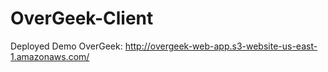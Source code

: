 # OverGeek-Client

Deployed Demo OverGeek: http://overgeek-web-app.s3-website-us-east-1.amazonaws.com/
